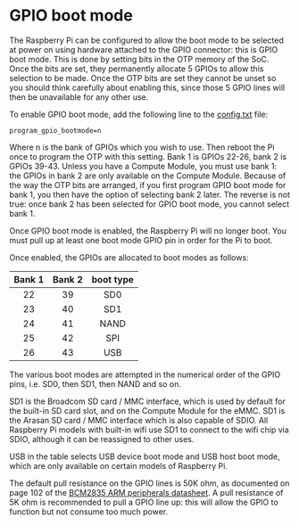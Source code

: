 # GPIO boot mode

The Raspberry Pi can be configured to allow the boot mode to be selected at power on using hardware attached to the GPIO connector: this is GPIO boot mode. This is done by setting bits in the OTP memory of the SoC. Once the bits are set, they permanently allocate 5 GPIOs to allow this selection to be made. Once the OTP bits are set they cannot be unset so you should think carefully about enabling this, since those 5 GPIO lines will then be unavailable for any other use.

To enable GPIO boot mode, add the following line to the [config.txt](configuration/config-txt/README.md) file:

```
program_gpio_bootmode=n
```

Where n is the bank of GPIOs which you wish to use. Then reboot the Pi once to program the OTP with this setting. Bank 1 is GPIOs 22-26, bank 2 is GPIOs 39-43. Unless you have a Compute Module, you must use bank 1: the GPIOs in bank 2 are only available on the Compute Module. Because of the way the OTP bits are arranged, if you first program GPIO boot mode for bank 1, you then have the option of selecting bank 2 later. The reverse is not true: once bank 2 has been selected for GPIO boot mode, you cannot select bank 1.

Once GPIO boot mode is enabled, the Raspberry Pi will no longer boot. You must pull up at least one boot mode GPIO pin in order for the Pi to boot.

Once enabled, the GPIOs are allocated to boot modes as follows:

|Bank 1|Bank 2|boot type|
|:----:|:---:|:-------:|
|22    |39   |SD0      |
|23    |40   |SD1      |
|24    |41   |NAND     |
|25    |42   |SPI      |
|26    |43   |USB      |

The various boot modes are attempted in the numerical order of the GPIO pins, i.e. SD0, then SD1, then NAND and so on.

SD1 is the Broadcom SD card / MMC interface, which is used by default for the built-in SD card slot, and on the Compute Module for the eMMC. SD1 is the Arasan SD card / MMC interface which is also capable of SDIO. All Raspberry Pi models with built-in wifi use SD1 to connect to the wifi chip via SDIO, although it can be reassigned to other uses.

USB in the table selects USB device boot mode and USB host boot mode, which are only available on certain models of Raspberry Pi.

The default pull resistance on the GPIO lines is 50K ohm, as documented on page 102 of the [BCM2835 ARM peripherals datasheet](hardware/raspberrypi/bcm2835/BCM2835-ARM-Peripherals.pdf). A pull resistance of 5K ohm is recommended to pull a GPIO line up: this will allow the GPIO to function but not consume too much power.
